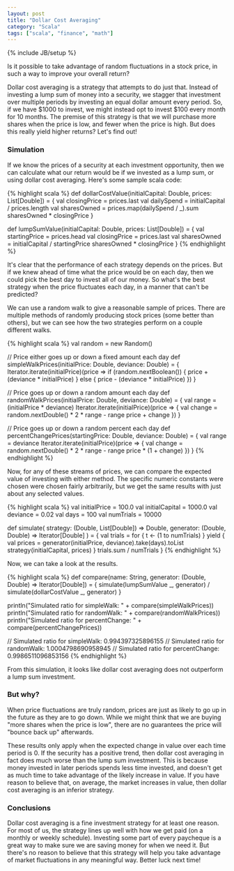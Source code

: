 ```yaml
---
layout: post
title: "Dollar Cost Averaging"
category: "Scala"
tags: ["scala", "finance", "math"]
---
```

{% include JB/setup %}

Is it possible to take advantage of random fluctuations in a stock price, in such a way to improve your overall return?

Dollar cost averaging is a strategy that attempts to do just that.
Instead of investing a lump sum of money into a security, we stagger that investment over multiple periods by investing an equal dollar amount every period.
So, if we have $1000 to invest, we might instead opt to invest $100 every month for 10 months.
The premise of this strategy is that we will purchase more shares when the price is low, and fewer when the price is high.
But does this really yield higher returns?
Let's find out!

### Simulation

If we know the prices of a security at each investment opportunity, then we can calculate what our return would be if we invested as a lump sum, or using dollar cost averaging.
Here's some sample scala code:

{% highlight scala %}
def dollarCostValue(initialCapital: Double, prices: List[Double]) = {
  val closingPrice = prices.last
  val dailySpend = initialCapital / prices.length
  val sharesOwned = prices.map(dailySpend / _).sum
  sharesOwned * closingPrice
}

def lumpSumValue(initialCapital: Double, prices: List[Double]) = {
  val startingPrice = prices.head
  val closingPrice = prices.last
  val sharesOwned = initialCapital / startingPrice
  sharesOwned * closingPrice
}
{% endhighlight %}

It's clear that the performance of each strategy depends on the prices.
But if we knew ahead of time what the price would be on each day, then we could pick the best day to invest all of our money.
So what's the best strategy when the price fluctuates each day, in a manner that can't be predicted?

We can use a random walk to give a reasonable sample of prices.
There are multiple methods of randomly producing stock prices (some better than others), but we can see how the two strategies perform on a couple different walks.

{% highlight scala %}
val random = new Random()

// Price either goes up or down a fixed amount each day
def simpleWalkPrices(initialPrice: Double, deviance: Double) = {
  Iterator.iterate(initialPrice)(price =>
    if (random.nextBoolean()) {
      price + (deviance * initialPrice)
    } else {
      price - (deviance * initialPrice)
    })
}

// Price goes up or down a random amount each day
def randomWalkPrices(initialPrice: Double, deviance: Double) = {
  val range = (initialPrice * deviance)
  Iterator.iterate(initialPrice)(price => {
    val change = random.nextDouble() * 2 * range - range
    price + change
  })
}

// Price goes up or down a random percent each day
def percentChangePrices(startingPrice: Double, deviance: Double) = {
  val range = deviance
  Iterator.iterate(initialPrice)(price => {
    val change = random.nextDouble() * 2 * range - range
    price * (1 + change)
  })
}
{% endhighlight %}

Now, for any of these streams of prices, we can compare the expected value of investing with either method.
The specific numeric constants were chosen were chosen fairly arbitrarily, but we get the same results with just about any selected values.

{% highlight scala %}
val initialPrice = 100.0
val initialCapital = 1000.0
val deviance = 0.02
val days = 100
val numTrials = 10000

def simulate(
  strategy: (Double, List[Double]) => Double,
  generator: (Double, Double) => Iterator[Double]
) = {
  val trials = for {
    t <- (1 to numTrials)
  } yield {
    val prices = generator(initialPrice, deviance).take(days).toList
    strategy(initialCapital, prices)
  }
  trials.sum / numTrials
}
{% endhighlight %}

Now, we can take a look at the results.

{% highlight scala %}
def compare(name: String, generator: (Double, Double) => Iterator[Double]) = {
  simulate(lumpSumValue _, generator) / simulate(dollarCostValue _, generator)
}

println("Simulated ratio for simpleWalk: " + compare(simpleWalkPrices))
println("Simulated ratio for randomWalk: " + compare(randomWalkPrices))
println("Simulated ratio for percentChange: " + compare(percentChangePrices))

// Simulated ratio for simpleWalk: 0.994397325896155
// Simulated ratio for randomWalk: 1.0004798690958945
// Simulated ratio for percentChange: 0.9986511096853156
{% endhighlight %}

From this simulation, it looks like dollar cost averaging does not outperform a lump sum investment.

### But why?

When price fluctuations are truly random, prices are just as likely to go up in the future as they are to go down.
While we might think that we are buying "more shares when the price is low", there are no guarantees the price will
"bounce back up" afterwards.

These results only apply when the expected change in value over each time period is 0.
If the security has a positive trend, then dollar cost averaging in fact does much worse than the lump sum investment.
This is because money invested in later periods spends less time invested, and doesn't get as much time to take advantage of the likely increase in value.
If you have reason to believe that, on average, the market increases in value, then dollar cost averaging is an inferior strategy.

### Conclusions

Dollar cost averaging is a fine investment strategy for at least one reason.
For most of us, the strategy lines up well with how we get paid (on a monthly or weekly schedule).
Investing some part of every paycheque is a great way to make sure we are saving money for when we need it.
But there's no reason to believe that this strategy will help you take advantage of market fluctuations in any meaningful way.
Better luck next time!

